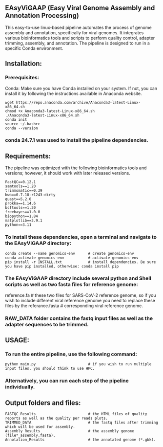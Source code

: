 
 ##                                                       **EAsyViGAAP (Easy Viral Genome Assembly and Annotation Processing)**            
                     

This easy-to-use linux-based pipeline automates the process of genome assembly and annotation, specifically for viral genomes.
It integrates various bioinformatics tools and scripts to perform quality control, adapter trimming, 
assembly, and annotation. The pipeline is designed to run in a specific Conda environment. 


## Installation:

### Prerequisites:
Conda: Make sure you have Conda installed on your system. If not, you can install it by following the instructions available in Anaconda website.

~~~
wget https://repo.anaconda.com/archive/Anaconda3-latest-Linux-x86_64.sh
chmod +x Anaconda3-latest-Linux-x86_64.sh
./Anaconda3-latest-Linux-x86_64.sh
conda init
source ~/.bashrc
conda --version
~~~ 

### conda 24.7.1 was used to install the pipeline dependencies.

## Requirements:
The pipeline was optimized with the following bioinformatics tools and versions; however, it should work with later released versions.
~~~
FastQC==0.12.1
samtools==1.20
trimmomatic==0.39
bwa==0.7.18-r1243-dirty
quast==5.2.0
prokka==1.14.6
bcftools==1.20
freebayes==1.0.0
biopython==1.84
matplotlib==3.9.1
python==3.11
~~~
### To install these dependencies, open a terminal and navigate to the EAsyViGAAP directory:
~~~
conda create --name genomics-env      # create genomics-env
conda activate genomics-env           # activate genomics-env
pip install -r INSTALL.txt            # install dependencies. Be sure you have pip installed, otherwise: conda install pip
~~~

### The EAsyViGAAP directory include several python and Shell scripts as well as two fasta files for reference genome:
reference.fa                          # these two files for SARS-CoV-2 reference genome, so if you wish to include different viral reference genome you need to replace these files by the 
referance.fasta                       # corresponding viral reference genome.

### RAW_DATA folder contains the fastq input files as well as the adapter sequences to be trimmed.

## USAGE:
### To run the entire pipeline, use the following command:
~~~
python main.py                        # if you wish to run multiple input files, you should think to use HPC.
~~~

### Alternatively, you can run each step of the pipeline individually.

## Output folders and files:
~~~
FASTQC_Results                        # the HTML files of quality reports as well as the quality per reads plots.
TRIMMED_DATA                          # the fastq files after trimming which will be used for assembly.
Assembly_Results                      # the assembly genome (file*_assembly.fasta).
Annotation_Results                    # the annotated genome (*.gbk).
~~~





